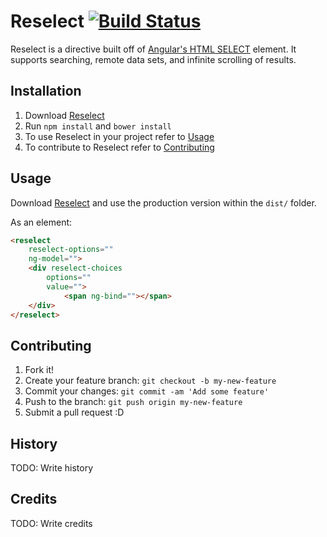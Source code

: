# Reselect [![Build Status](https://travis-ci.org/alexcheuk/Reselect.svg?branch=master)](https://travis-ci.org/alexcheuk/Reselect)

Reselect is a directive built off of [Angular's HTML SELECT](https://docs.angularjs.org/api/ng/directive/select) element. It supports searching, remote data sets, and infinite scrolling of results.


## Installation

1. Download [Reselect](https://github.com/reselect/Reselect)
2. Run `npm install` and `bower install`
3. To use Reselect in your project refer to [Usage](#usage)
4. To contribute to Reselect refer to [Contributing](#contributing)

## Usage
Download [Reselect](https://github.com/reselect/Reselect) and use the production version within the `dist/` folder.

As an element:
````html
<reselect
    reselect-options=""
    ng-model="">
    <div reselect-choices
        options=""
        value="">
            <span ng-bind=""></span>
    </div>
</reselect>
````

## Contributing

1. Fork it!
2. Create your feature branch: `git checkout -b my-new-feature`
3. Commit your changes: `git commit -am 'Add some feature'`
4. Push to the branch: `git push origin my-new-feature`
5. Submit a pull request :D

## History

TODO: Write history

## Credits

TODO: Write credits

